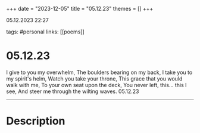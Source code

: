 +++
date = "2023-12-05"
title = "05.12.23"
themes = []
+++

05.12.2023 22:27

tags: #personal
links: [[poems]]

# 05.12.23

I give to you my overwhelm,
The boulders bearing on my back,
I take you to my spirit's helm,
Watch you take your throne,
This grace that you would walk with me,
To your own seat upon the deck,
You never left, this... this I see,
And steer me through the wilting waves.
05.12.23

---

# Description

